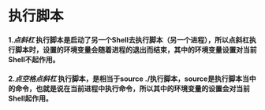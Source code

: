 # 执行脚本

#### 1._点斜杠_ 执行脚本是启动了另一个Shell去执行脚本（另一个进程），所以点斜杠执行脚本时，设置的环境变量会随着进程的退出而结束，其中的环境变量设置对当前Shell不起作用。

#### 2._点空格点斜杠_ 执行脚本，是相当于source ./执行脚本，source是执行脚本当中的命令，也就是说在当前进程中执行命令，所以其中的环境变量的设置会对当前Shell起作用。 <a href="#t1" id="t1"></a>

